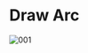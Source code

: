 # Draw Arc



![001](https://github.com/user-attachments/assets/0c69fc39-dfbe-4936-969a-971448dda477)
